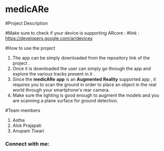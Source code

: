 # medicARe
#Project Description

#Make sure to check if your device is supporting ARcore :
#link : https://developers.google.com/ar/devices

#How to use the project
1. The app can be simply downloaded from the repository link of the project .
2. Once it is downloaded  the user can simply go through the app and explore the various tracks present in it .
3. Since the __medicARe__ __app__ is an __Augmented__ __Reality__ supported app , it requires you to scan the ground in order to 
   place an object in the real world through your smartphone's rear camera.
4. Make sure the lighting is good enough to augment the models and you are scanning a plane surface for ground detection.

#Team members
1. Astha 
2. Alok Prajapati
3. Anupam Tiwari


<h3 align="left">Connect with me:</h3>
<p align="left">
</p>
